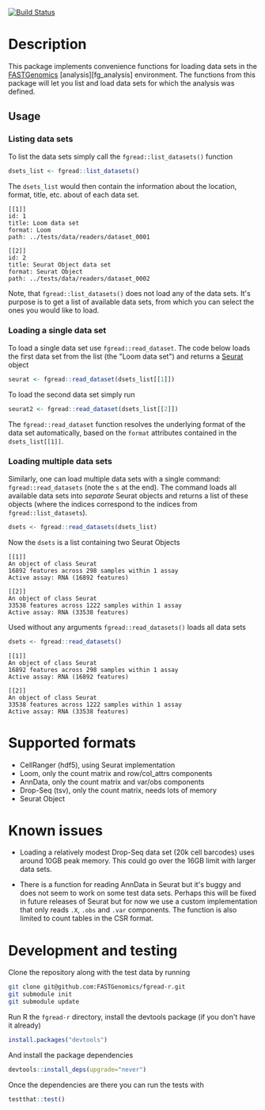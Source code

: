 [![Build Status](https://travis-ci.org/FASTGenomics/fgread-r.svg?branch=master)](https://fastgenomics.github.io/fgread-r/docs/)

# Description

This package implements convenience functions for loading data sets in the
[FASTGenomics][fg] [analysis][fg_analysis] environment.  The functions from this package
will let you list and load data sets for which the analysis was defined.

[fg]: https://beta.fastgenomics.org/webclient/
[fg]: https://beta.fastgenomics.org/webclient/searchPage/analyses

## Usage

### Listing data sets

To list the data sets simply call the `fgread::list_datasets()` function

``` R
dsets_list <- fgread::list_datasets()
```

The `dsets_list` would then contain the information about the location, format, title,
etc. about of each data set.

```
[[1]]
id: 1
title: Loom data set
format: Loom
path: ../tests/data/readers/dataset_0001

[[2]]
id: 2
title: Seurat Object data set
format: Seurat Object
path: ../tests/data/readers/dataset_0002
```

Note, that `fgread::list_datasets()` does not load any of the data sets.  It's purpose
is to get a list of available data sets, from which you can select the ones you would
like to load.

### Loading a single data set

To load a single data set use `fgread::read_dataset`.  The code below loads the first
data set from the list (the "Loom data set") and returns a [Seurat][seurat] object

``` R
seurat <- fgread::read_dataset(dsets_list[[1]])
```

To load the second data set simply run

``` R
seurat2 <- fgread::read_dataset(dsets_list[[2]])
```

The `fgread::read_dataset` function resolves the underlying format of the data set
automatically, based on the `format` attributes contained in the `dsets_list[[1]]`.

[seurat]: https://satijalab.org/seurat/

### Loading multiple data sets

Similarly, one can load multiple data sets with a single command:
`fgread::read_datasets` (note the `s` at the end).  The command loads all available data
sets into _separate_ Seurat objects and returns a list of these objects (where the
indices correspond to the indices from `fgread::list_datasets`).

``` R
dsets <- fgread::read_datasets(dsets_list)
```
Now the `dsets` is a list containing two Seurat Objects

```
[[1]]
An object of class Seurat
16892 features across 298 samples within 1 assay
Active assay: RNA (16892 features)

[[2]]
An object of class Seurat
33538 features across 1222 samples within 1 assay
Active assay: RNA (33538 features)
```

Used without any arguments `fgread::read_datasets()` loads all data sets

``` R
dsets <- fgread::read_datasets()
```


```
[[1]]
An object of class Seurat
16892 features across 298 samples within 1 assay
Active assay: RNA (16892 features)

[[2]]
An object of class Seurat
33538 features across 1222 samples within 1 assay
Active assay: RNA (33538 features)
```

# Supported formats

- CellRanger (hdf5), using Seurat implementation
- Loom, only the count matrix and row/col_attrs components
- AnnData, only the count matrix and var/obs components
- Drop-Seq (tsv), only the count matrix, needs lots of memory
- Seurat Object

# Known issues

- Loading a relatively modest Drop-Seq data set (20k cell barcodes) uses around 10GB
  peak memory.  This could go over the 16GB limit with larger data sets.

- There is a function for reading AnnData in Seurat but it's buggy and does not seem to
  work on some test data sets.  Perhaps this will be fixed in future releases of Seurat
  but for now we use a custom implementation that only reads `.X`, `.obs` and `.var`
  components.  The function is also limited to count tables in the CSR format.

# Development and testing

Clone the repository along with the test data by running

``` bash
git clone git@github.com:FASTGenomics/fgread-r.git
git submodule init
git submodule update
```

Run R the `fgread-r` directory, install the devtools package (if you don't have it already)

``` R
install.packages("devtools")
```

And install the package dependencies

``` R
devtools::install_deps(upgrade="never")
```

Once the dependencies are there you can run the tests with

``` R
testthat::test()
```
